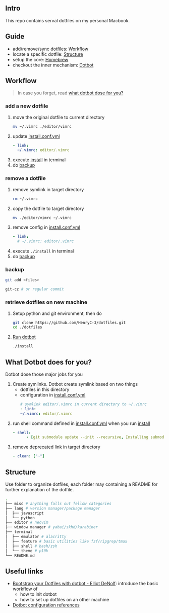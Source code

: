 ## Intro

This repo contains serval dotfiles on my personal Macbook.

## Guide

-   add/remove/sync dotfiles: [Workflow](#workflow)
-   locate a specific dotfile: [Structure](#structure)
-   setup the core: [Homebrew](./Homebrew.md)
-   checkout the inner mechanism: [Dotbot](#what-dotbot-does-for-you)

<!-- TODO: write a bootstrap script -->
<!-- TODO: write a Recovery.md to demonstrate how to setup all the things on a new machine -->

## Workflow

> In case you forget, read [what dotbot dose for you?](#what-dotbot-does-for-you)

### add a new dotfile

1. move the original dotfile to current directory
    ```bash
    mv ~/.vimrc ./editor/vimrc
    ```
2. update [install.conf.yml](install.conf.yaml)
    ```yml
    - link:
      ~/.vimrc: editor/.vimrc
    ```
3. execute [install](./install) in terminal
4. do [backup](#backup)

### remove a dotfile

1. remove symlink in target directory
    ```bash
    rm ~/.vimrc
    ```
2. copy the dotfile to target directory
    ```bash
    mv ./editor/vimrc ~/.vimrc
    ```
3. remove config in [install.conf.yml](install.conf.yaml)
    ```yml
    - link:
      # ~/.vimrc: editor/.vimrc
    ```
4. execute `./install` in terminal
5. do [backup](#backup)

### backup

```bash
git add <files>

git-cz # or regular commit
```

### retrieve dotfiles on new machine

1.  Setup python and git environment, then do

    ```bash
    git clone https://github.com/HenryC-3/dotfiles.git
    cd ./dotfiles
    ```

2.  [Run dotbot](#what-dotbot-does-for-you)

    ```bash
    ./install
    ```

## What Dotbot does for you?

Dotbot dose those major jobs for you

1. Create symlinks. Dotbot create symlink based on two things
    - dotfiles in this directory
    - configuration in [install.conf.yml](install.conf.yaml)
        ```yml
        # symlink editor/.vimrc in current directory to ~/.vimrc
        - link:
        ~/.vimrc: editor/.vimrc
        ```
2. run shell command defined in [install.conf.yml](install.conf.yaml) when you run [install](./install)
    ```yml
    - shell:
          - [git submodule update --init --recursive, Installing submodules]
    ```
3. remove deprecated link in target directory
    ```yml
    - clean: ["~"]
    ```

## Structure

Use folder to organize dotfiles, each folder may containing a README for further explanation of the dotfile.

```bash
.
├── misc # anything falls out fellow categories
├── lang # version manager/package manager
│  ├── javascript
│  └── python
├── editor # neovim
├── window manager # yabai/skhd/karabiner
├── terminal
│  ├── emulator # alacritty
│  ├── feature # basic utilities like fzf/ripgrep/tmux
│  ├── shell # bash/zsh
│  └── theme # p10k
└── README.md
```

## Useful links

-   [Bootstrap your Dotfiles with dotbot - Elliot DeNolf](https://www.elliotdenolf.com/posts/bootstrap-your-dotfiles-with-dotbot): introduce the basic workflow of
    -   how to init dotbot
    -   how to set up dotfiles on an other machine
-   [Dotbot configuration references](https://github.com/anishathalye/dotbot#configuration)
